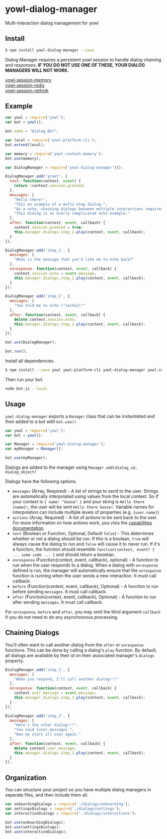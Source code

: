 # yowl-dialog-manager

Multi-interaction dialog management for yowl

## Install

```bash
$ npm install yowl-dialog-manager --save
```

Dialog Manager requires a persistent yowl session to handle dialog chaining and responses. **IF YOU DO NOT USE ONE OF THESE, YOUR DIALOG MANAGERS WILL NOT WORK.**

[yowl-session-memory](https://github.com/brianbrunner/yowl-session-memory)  
[yowl-session-redis](https://github.com/brianbrunner/yowl-session-redis)  
[yowl-session-rethink](https://github.com/brianbrunner/yowl-session-rethink)

## Example

```js
var yowl = require('yowl');
var bot = yowl();

bot.name = "Dialog Bot";

var local = require('yowl-platform-cli');
bot.extend(local);

var memory = require('yowl-context-memory');
bot.use(memory);

var DialogManager = require('yowl-dialog-manager')();

DialogManager.add('greet', {
  test: function(context, event) {
    return !context.session.greeted;
  },
  messages: [
    "Hello there!",
    "This an example of a multi-step dialog.",
    "As a note, chaining dialogs between multiple interactions requires a persisted context.",
    "This dialog is an overly complicated echo example."
  ],
  after: function(context, event, callback) {
    context.session.greeted = true;
    this.manager.dialogs.step_1.play(context, event, callback);
  }
});

DialogManager.add('step_1', {
  messages: [
    "What is the message that you'd like me to echo back?"
  ],
  onresponse: function(context, event, callback) {
    context.session.echo = event.message;
    this.manager.dialogs.step_2.play(context, event, callback);
  }
});

DialogManager.add('step_2', {
  messages: [
    "You told me to echo \"{echo}\""
  ],
  after: function(context, event, callback) {
    delete context.session.echo;
    this.manager.dialogs.step_1.play(context, event, callback);
  }
});

bot.use(DialogManager);

bot.run();
```

Install all dependencies.

```bash
$ npm install --save yowl yowl-platform-cli yowl-dialog-manager yowl-context-memory
```

Then run your bot.

```bash
node bot.js --local
```

## Usage

`yowl-dialog-manager` exports a `Manager` class that can be instantiated and then added to a bot with `bot.use()`

```js
var yowl = require('yowl');
var bot = yowl();

var Manager = require('yowl-dialog-manager');
var myManager = Manager();

bot.use(myManager);
```

Dialogs are added to the manager using `Manager.add(dialog_id, dialog_object)`

Dialogs have the following options.

  * `messages` (Array, Required) - A list of strings to send to the user. Strings are automatically interpolated using values from the local context. So if your context is `{ name: "Goose" }` and your string is `Hello there {name}!`, the user will be sent `Hello there Goose!`. Variable names for interpolation can include multiple levels of properties (e.g. `{user.name}`)
  * `actions` (Array, Required) - A list of actions to be sent back to the user. For more information on how actions work, you visis the [capabilities documentation](https://github.com/brianbrunner/yowl/blob/master/CAPABILITIES.md#actions).
  * `test` (Boolean or Function, Optional, Default `false`) - This determines whether or not a dialog should be run. If this is a boolean, `true` will always cause the dialog to run and `false` will cause it to never run. If it's a function, the function should resemble `function(context, event) { ... some code ... }` and should return a boolean.
  * `onresponse` (Function(context, event, callback), optional) - A function to run when the user responds to a dialog. When a dialog with `onresponse` defined is run, the manager will automatically ensure that the `onresponse` function is running when the user sends a new interaction. It must call callback.
  * `before` (Function(context, event, callback), Optional) - A function to run before sending `messages`. It must call callback.
  * `after` (Function(context, event, callback), Optional) - A function to run after sending `messages`. It must call callback.

For `onresponse`, `before` and `after`, you may omit the third argument `callback` if you do not need to do any asynchronous processing.

## Chaining Dialogs

You'll often want to call another dialog from the `after` or `onresponse` functions. This can be done by calling a dialog's `play` function. By default, all dialogs are available by their id on their associated manager's `dialogs` property.

```js
DialogManager.add('step_1', {
  messages: [
    "When you respond, I'll call another dialog!!!"
  ],
  onresponse: function(context, event, callback) {
    context.user_message = event.message;
    this.manager.dialogs.step_2.play(context, event, callback);
  }
});

DialogManager.add('step_2', {
  messages: [
    "Here's the other dialog!!!",
    "You said {user_message}.",
    "Now we start all over again."
  ],
  after: function(context, event, callback) {
    delete context.user_message;
    this.manager.dialogs.step_1.play(context, event, callback);
  }
});
```

## Organization

You can structure your project so you have multiple dialog managers in seperate files, and then include them all.

```js
var onboardingDialogs = require('./dialogs/onboarding');
var settingsDialogs = require('./dialogs/settings');
var interactionDialogs = require('./dialogs/interactions');

bot.use(onboardingDialogs);
bot.use(settingsDialogs);
bot.use(interactionDialogs);
```
